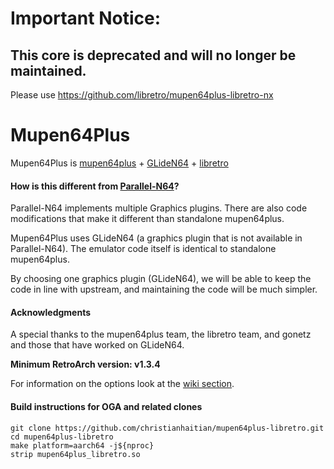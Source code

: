 # Important Notice:
## This core is deprecated and will no longer be maintained.

Please use https://github.com/libretro/mupen64plus-libretro-nx

# Mupen64Plus

Mupen64Plus is [mupen64plus](https://github.com/mupen64plus/mupen64plus-core) + [GLideN64](https://github.com/gonetz/GLideN64) + [libretro](http://www.libretro.com/)

#### How is this different from [Parallel-N64](https://github.com/libretro/parallel-n64)?

Parallel-N64 implements multiple Graphics plugins. There are also code modifications that make it different than standalone mupen64plus.

Mupen64Plus uses GLideN64 (a graphics plugin that is not available in Parallel-N64). The emulator code itself is identical to standalone mupen64plus.

By choosing one graphics plugin (GLideN64), we will be able to keep the code in line with upstream, and maintaining the code will be much simpler.

#### Acknowledgments

A special thanks to the mupen64plus team, the libretro team, and gonetz and those that have worked on GLideN64.

**Minimum RetroArch version: v1.3.4**

For information on the options look at the [wiki section](https://github.com/libretro/mupen64plus-libretro/wiki#options).

#### Build instructions for OGA and related clones
```
git clone https://github.com/christianhaitian/mupen64plus-libretro.git
cd mupen64plus-libretro
make platform=aarch64 -j${nproc}
strip mupen64plus_libretro.so
```
